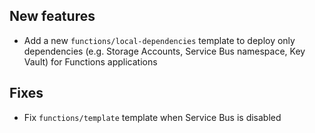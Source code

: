 [//]: # (Format this CHANGELOG.md with these titles:)
[//]: # (Breaking changes)
[//]: # (New features)
[//]: # (Bug fixes)
[//]: # (Minor changes)

## New features

- Add a new `functions/local-dependencies` template to deploy only dependencies (e.g. Storage Accounts, Service Bus namespace, Key Vault) for Functions applications

## Fixes

- Fix `functions/template` template when Service Bus is disabled